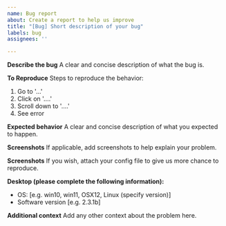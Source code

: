 ```yaml
---
name: Bug report
about: Create a report to help us improve
title: "[Bug] Short description of your bug"
labels: bug
assignees: ''

---
```


**Describe the bug**
A clear and concise description of what the bug is.

**To Reproduce**
Steps to reproduce the behavior:
1. Go to '...'
2. Click on '....'
3. Scroll down to '....'
4. See error

**Expected behavior**
A clear and concise description of what you expected to happen.

**Screenshots**
If applicable, add screenshots to help explain your problem.

**Screenshots**
If you wish, attach your config file to give us more chance to reproduce.

**Desktop (please complete the following information):**
 - OS: [e.g. win10, win11, OSX12, Linux (specify version)]
 - Software version [e.g. 2.3.1b]

**Additional context**
Add any other context about the problem here.

